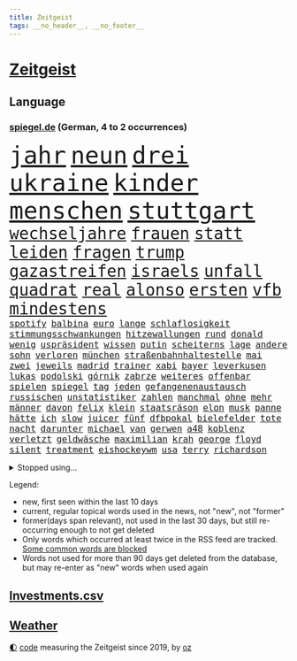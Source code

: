 ```yaml
---
title: Zeitgeist
tags: __no_header__, __no_footer__
---
```


# [Zeitgeist](https://oliz.io/zeitgeist/)

## Language

<h3><a href="https://www.spiegel.de" target="_blank">spiegel.de</a> (German, 4 to 2 occurrences)</h3>
<p style="font-family:monospace">
<span style="font-size:32pt"><a href="news_links.html#jahr" class="current">jahr</a></span>
<span style="font-size:32pt"><a href="news_links.html#neun" class="current">neun</a></span>
<span style="font-size:32pt"><a href="news_links.html#drei" class="current">drei</a></span>
<span style="font-size:32pt"><a href="news_links.html#ukraine" class="current">ukraine</a></span>
<span style="font-size:32pt"><a href="news_links.html#kinder" class="current">kinder</a></span>
<span style="font-size:32pt"><a href="news_links.html#menschen" class="current">menschen</a></span>
<span style="font-size:32pt"><a href="news_links.html#stuttgart" class="current">stuttgart</a></span>
<br>
<span style="font-size:22pt"><a href="news_links.html#wechseljahre" class="current">wechseljahre</a></span>
<span style="font-size:22pt"><a href="news_links.html#frauen" class="current">frauen</a></span>
<span style="font-size:22pt"><a href="news_links.html#statt" class="current">statt</a></span>
<span style="font-size:22pt"><a href="news_links.html#leiden" class="current">leiden</a></span>
<span style="font-size:22pt"><a href="news_links.html#fragen" class="current">fragen</a></span>
<span style="font-size:22pt"><a href="news_links.html#trump" class="current">trump</a></span>
<span style="font-size:22pt"><a href="news_links.html#gazastreifen" class="current">gazastreifen</a></span>
<span style="font-size:22pt"><a href="news_links.html#israels" class="current">israels</a></span>
<span style="font-size:22pt"><a href="news_links.html#unfall" class="current">unfall</a></span>
<span style="font-size:22pt"><a href="news_links.html#quadrat" class="current">quadrat</a></span>
<span style="font-size:22pt"><a href="news_links.html#real" class="current">real</a></span>
<span style="font-size:22pt"><a href="news_links.html#alonso" class="current">alonso</a></span>
<span style="font-size:22pt"><a href="news_links.html#ersten" class="current">ersten</a></span>
<span style="font-size:22pt"><a href="news_links.html#vfb" class="current">vfb</a></span>
<span style="font-size:22pt"><a href="news_links.html#mindestens" class="current">mindestens</a></span>
<br>
<span style="font-size:12pt"><a href="news_links.html#spotify" class="current">spotify</a></span>
<span style="font-size:12pt"><a href="news_links.html#balbina" class="new">balbina</a></span>
<span style="font-size:12pt"><a href="news_links.html#euro" class="current">euro</a></span>
<span style="font-size:12pt"><a href="news_links.html#lange" class="current">lange</a></span>
<span style="font-size:12pt"><a href="news_links.html#schlaflosigkeit" class="current">schlaflosigkeit</a></span>
<span style="font-size:12pt"><a href="news_links.html#stimmungsschwankungen" class="new">stimmungsschwankungen</a></span>
<span style="font-size:12pt"><a href="news_links.html#hitzewallungen" class="new">hitzewallungen</a></span>
<span style="font-size:12pt"><a href="news_links.html#rund" class="current">rund</a></span>
<span style="font-size:12pt"><a href="news_links.html#donald" class="current">donald</a></span>
<span style="font-size:12pt"><a href="news_links.html#wenig" class="current">wenig</a></span>
<span style="font-size:12pt"><a href="news_links.html#uspräsident" class="current">uspräsident</a></span>
<span style="font-size:12pt"><a href="news_links.html#wissen" class="current">wissen</a></span>
<span style="font-size:12pt"><a href="news_links.html#putin" class="current">putin</a></span>
<span style="font-size:12pt"><a href="news_links.html#scheiterns" class="current">scheiterns</a></span>
<span style="font-size:12pt"><a href="news_links.html#lage" class="current">lage</a></span>
<span style="font-size:12pt"><a href="news_links.html#andere" class="current">andere</a></span>
<span style="font-size:12pt"><a href="news_links.html#sohn" class="current">sohn</a></span>
<span style="font-size:12pt"><a href="news_links.html#verloren" class="current">verloren</a></span>
<span style="font-size:12pt"><a href="news_links.html#münchen" class="current">münchen</a></span>
<span style="font-size:12pt"><a href="news_links.html#straßenbahnhaltestelle" class="new">straßenbahnhaltestelle</a></span>
<span style="font-size:12pt"><a href="news_links.html#mai" class="current">mai</a></span>
<span style="font-size:12pt"><a href="news_links.html#zwei" class="current">zwei</a></span>
<span style="font-size:12pt"><a href="news_links.html#jeweils" class="current">jeweils</a></span>
<span style="font-size:12pt"><a href="news_links.html#madrid" class="current">madrid</a></span>
<span style="font-size:12pt"><a href="news_links.html#trainer" class="current">trainer</a></span>
<span style="font-size:12pt"><a href="news_links.html#xabi" class="current">xabi</a></span>
<span style="font-size:12pt"><a href="news_links.html#bayer" class="current">bayer</a></span>
<span style="font-size:12pt"><a href="news_links.html#leverkusen" class="current">leverkusen</a></span>
<span style="font-size:12pt"><a href="news_links.html#lukas" class="current">lukas</a></span>
<span style="font-size:12pt"><a href="news_links.html#podolski" class="new">podolski</a></span>
<span style="font-size:12pt"><a href="news_links.html#górnik" class="new">górnik</a></span>
<span style="font-size:12pt"><a href="news_links.html#zabrze" class="new">zabrze</a></span>
<span style="font-size:12pt"><a href="news_links.html#weiteres" class="current">weiteres</a></span>
<span style="font-size:12pt"><a href="news_links.html#offenbar" class="current">offenbar</a></span>
<span style="font-size:12pt"><a href="news_links.html#spielen" class="current">spielen</a></span>
<span style="font-size:12pt"><a href="news_links.html#spiegel" class="current">spiegel</a></span>
<span style="font-size:12pt"><a href="news_links.html#tag" class="current">tag</a></span>
<span style="font-size:12pt"><a href="news_links.html#jeden" class="current">jeden</a></span>
<span style="font-size:12pt"><a href="news_links.html#gefangenenaustausch" class="current">gefangenenaustausch</a></span>
<span style="font-size:12pt"><a href="news_links.html#russischen" class="current">russischen</a></span>
<span style="font-size:12pt"><a href="news_links.html#unstatistiker" class="new">unstatistiker</a></span>
<span style="font-size:12pt"><a href="news_links.html#zahlen" class="current">zahlen</a></span>
<span style="font-size:12pt"><a href="news_links.html#manchmal" class="current">manchmal</a></span>
<span style="font-size:12pt"><a href="news_links.html#ohne" class="current">ohne</a></span>
<span style="font-size:12pt"><a href="news_links.html#mehr" class="current">mehr</a></span>
<span style="font-size:12pt"><a href="news_links.html#männer" class="current">männer</a></span>
<span style="font-size:12pt"><a href="news_links.html#davon" class="current">davon</a></span>
<span style="font-size:12pt"><a href="news_links.html#felix" class="current">felix</a></span>
<span style="font-size:12pt"><a href="news_links.html#klein" class="current">klein</a></span>
<span style="font-size:12pt"><a href="news_links.html#staatsräson" class="current">staatsräson</a></span>
<span style="font-size:12pt"><a href="news_links.html#elon" class="current">elon</a></span>
<span style="font-size:12pt"><a href="news_links.html#musk" class="current">musk</a></span>
<span style="font-size:12pt"><a href="news_links.html#panne" class="current">panne</a></span>
<span style="font-size:12pt"><a href="news_links.html#hätte" class="current">hätte</a></span>
<span style="font-size:12pt"><a href="news_links.html#ich" class="current">ich</a></span>
<span style="font-size:12pt"><a href="news_links.html#slow" class="new">slow</a></span>
<span style="font-size:12pt"><a href="news_links.html#juicer" class="new">juicer</a></span>
<span style="font-size:12pt"><a href="news_links.html#fünf" class="current">fünf</a></span>
<span style="font-size:12pt"><a href="news_links.html#dfbpokal" class="current">dfbpokal</a></span>
<span style="font-size:12pt"><a href="news_links.html#bielefelder" class="current">bielefelder</a></span>
<span style="font-size:12pt"><a href="news_links.html#tote" class="current">tote</a></span>
<span style="font-size:12pt"><a href="news_links.html#nacht" class="current">nacht</a></span>
<span style="font-size:12pt"><a href="news_links.html#darunter" class="current">darunter</a></span>
<span style="font-size:12pt"><a href="news_links.html#michael" class="current">michael</a></span>
<span style="font-size:12pt"><a href="news_links.html#van" class="current">van</a></span>
<span style="font-size:12pt"><a href="news_links.html#gerwen" class="new">gerwen</a></span>
<span style="font-size:12pt"><a href="news_links.html#a48" class="new">a48</a></span>
<span style="font-size:12pt"><a href="news_links.html#koblenz" class="new">koblenz</a></span>
<span style="font-size:12pt"><a href="news_links.html#verletzt" class="current">verletzt</a></span>
<span style="font-size:12pt"><a href="news_links.html#geldwäsche" class="current">geldwäsche</a></span>
<span style="font-size:12pt"><a href="news_links.html#maximilian" class="current">maximilian</a></span>
<span style="font-size:12pt"><a href="news_links.html#krah" class="current">krah</a></span>
<span style="font-size:12pt"><a href="news_links.html#george" class="current">george</a></span>
<span style="font-size:12pt"><a href="news_links.html#floyd" class="new">floyd</a></span>
<span style="font-size:12pt"><a href="news_links.html#silent" class="new">silent</a></span>
<span style="font-size:12pt"><a href="news_links.html#treatment" class="new">treatment</a></span>
<span style="font-size:12pt"><a href="news_links.html#eishockeywm" class="current">eishockeywm</a></span>
<span style="font-size:12pt"><a href="news_links.html#usa" class="current">usa</a></span>
<span style="font-size:12pt"><a href="news_links.html#terry" class="new">terry</a></span>
<span style="font-size:12pt"><a href="news_links.html#richardson" class="new">richardson</a></span>
</p>
<details>
<summary>Stopped using...</summary>
<p class="former" style="font-size:12pt">
gründer(1676) aufgeben(1675) mittelmeer(1675) spiele(1674) tor(1674) verluste(1674) äußern(1674) arbeitnehmer(1673) aufgefordert(1673) donnerstag(1673) durchsetzen(1673) gefährden(1673) protestiert(1673) strengere(1673) wechseln(1673) wirtschaftsminister(1673) arbeitgeber(1672) gewerkschaft(1672) planeten(1672) zurzeit(1672) anderes(1671) daher(1671) gleichzeitig(1671) mario(1671) unrecht(1671) belarus(1670) demonstranten(1670) funktioniert(1670) weltweite(1670) wirkte(1670) beweisen(1669) bloß(1669) branche(1669) debüt(1669) evakuiert(1669) software(1669) alpen(1668) aufnahmen(1668) berufung(1668) cdupolitiker(1668) förderung(1668) geklärt(1668) jüngste(1668) null(1668) terroristen(1668) alexej(1667) größer(1667) kämpfer(1667) lager(1667) nawalny(1667) scheiterte(1667) vielerorts(1667) ausgeschlossen(1666) ausschreitungen(1666) bücher(1666) dementiert(1666) erlassen(1666) klaren(1666) studierenden(1666) stück(1666) täglich(1666) vergessen(1666) verunglückt(1666) ermöglichen(1665) jury(1665) richtige(1665) for(1664) geburt(1664) geriet(1664) mode(1664) nordsee(1664) trainiert(1664) blockieren(1663) dürften(1663) gebrochen(1663) sports(1663) venezuela(1663) form(1662) offenen(1662) optimistisch(1662) oppositionelle(1661) erhielt(1660) kürzlich(1660) ungarns(1660) 27(1659) beinahe(1659) belgien(1659) hund(1658) reporter(1658) olympische(1657) schaffte(1657) springt(1657) gemeinsame(1656) produzieren(1656) wochenlang(1656) einschränkungen(1655) geprägt(1654) mangel(1653) verbände(1653) gefragt(1652) empfängt(1651) änderungen(1650) eigenes(1648) bremsen(1647) drogen(1646) heftiger(1645) stress(1645) münster(1642) teilt(1637) bewegt(1630) thüringer(1629) flug(1618) kontert(1618) missbrauchs(1618) expräsidenten(1548) lediglich(1454) zentralbank(1415) auswärtige(1404) wellen(1379) erfolgreichste(1370) kameras(1360) börsen(1349) wissing(1346) king(1345) angestellten(1341) offene(1328) radikalen(1315) grünenpolitiker(1307) rauswurf(1303) wichtiges(1300) schülerin(1283) kompromiss(1242) bat(1223) erschwert(1223) krim(1219) ergeben(1194) versagen(1175) beschuss(1159) gebiete(1157) besetzten(1135) günstiger(1129) aufeinander(1096) ehrt(1090) prinzessin(1087) weltverband(1080) cannabis(1079) kenia(1077) sinne(1075) stockholm(1074) veröffentlichen(1061) misshandelt(1059) spitzt(1057) fahrgäste(1054) schwimmen(1052) älter(1046) verzeichnet(1042) folgten(1028) studentin(998) wünsche(996) angeblicher(969) ereignet(968) kollege(960) angreifen(954) methoden(947) pakete(939) versehen(936) kohl(931) großeinsatz(930) aussichten(913) flugabwehr(913) abbauen(900) deutschlandticket(887) 47(886) fenster(885) hauses(884) erheben(878) ähnliche(870) day(863) erfolgreiche(850) zwingt(845) liebt(836) baden(831) verschleppt(828) weimar(824) kleinere(821) uefa(817) lauf(815) z(788) dringen(783) hollywoodstar(774) forscherin(740) straßenverkehr(735) schief(725) gehandelt(709) sächsischen(694) steve(686) awards(675) quellen(673) bewaffnete(653) sicherheitsmaßnahmen(651) nächster(643) 96(635) prägen(633) digitalen(627) sichergestellt(626) us(626) völkermord(624) alaska(622) negative(621) milei(617) franziska(609) suv(609) weitet(602) vorgang(601) oppositionspolitiker(587) ablehnung(575) attentat(565) positioniert(551) bombardiert(536) haken(530) jacob(527) franzose(526) ruanda(523) taugt(523) bett(518) usdemokraten(514) oscarpreisträgerin(511) wahre(511) notfall(509) umstrittenes(506) ermittlungsverfahren(503) astronauten(499) iss(497) finanziellen(493) huthimiliz(493) you(486) ruiniert(484) passagier(483) raumfahrt(479) minus(477) senator(466) pünktlich(465) terrormiliz(459) prallte(458) spottet(458) stützt(455) lamar(453) manipulation(452) erobert(451) karriereende(448) sechste(441) schwerverletzte(433) fair(430) stammen(428) dortmunds(421) kürze(420) georg(416) dürfe(409) haiti(408) wirklichkeit(405) award(403) schlimmste(402) dominierte(401) augenhöhe(398) menschenrechtler(398) 20jähriger(396) locker(395) ruhrgebiet(393) schweine(389) gesammelt(387) norwegische(382) düstere(378) breitet(377) jahrhunderts(376) ungewollt(374) depression(373) usgericht(373) kundschaft(368) publikums(368) 46(367) geheiratet(365) amtsgericht(364) 21jährige(363) kommentare(363) enkel(362) parkplatz(362) bnd(361) meinungsfreiheit(361) flüchtlingslager(359) landeten(358) liest(358) ausbreitung(356) tischtennis(356) gewachsen(355) komme(351) moderatorin(349) protestierte(348) ignorieren(347) kendrick(345) cartoonisten(343) christen(338) kurse(336) rekordsumme(336) psychologie(333) einsam(331) illegaler(331) kurswechsel(331) trümmern(330) kompany(329) lohn(329) atem(325) umgebung(323) vielfalt(321) 28jähriger(320) gleichen(318) reichste(314) strategien(314) fühle(308) 38jährige(303) rudert(303) erschüttern(302) peinlich(302) music(301) auftritten(299) entsprechenden(298) wahrscheinlicher(298) america(294) verbracht(294) erkrankungen(290) brutalität(289) samsung(289) schwedische(283) görlitz(275) nicolas(275) tönen(275) kunstwerke(274) ordnen(274) scheiterten(274) lehrt(273) nähert(270) feiertagen(269) gestaltet(269) leichenfund(269) rückschläge(268) versinkt(268) belege(267) britin(267) militante(267) verhängen(266) dhl(265) kursk(265) vorgegangen(265) ifoinstituts(262) eisbären(261) möglichem(259) verbannt(259) australische(258) plattformen(258) gange(257) hergestellt(254) zugriff(251) verweis(250) frauenrechte(249) organisierte(249) krankenkasse(246) gefördert(244) globaler(244) heidi(244) medikamenten(244) nutzerinnen(244) verhinderte(243) versorgen(243) verwandelt(241) absender(240) gesetzes(239) isabella(239) verrückte(239) sternekoch(238) hakt(236) feuerpause(234) schädel(234) entfernung(233) teller(232) gelangen(231) inflationsrate(229) bundesrichter(228) washingtons(227) notwendig(226) dreieinhalb(224) erwägen(224) lebensmittelpreise(224) absolute(220) fünftel(220) betrag(219) 37jähriger(218) aufsteiger(218) diktatur(217) dokumenten(217) morgens(217) schnee(217) bestand(216) werben(216) prangert(213) voraussichtlich(213) mängel(212) ehrgeiz(210) wortwahl(210) zunahme(210) 19jährige(209) anteile(208) dauer(208) einfamilienhaus(208) gemeinde(207) filmbranche(206) nachteil(206) entdeckten(205) ängste(205) antónio(204) harmlos(204) paderborn(203) keeper(202) traditionellen(202) zustimmen(202) studenten(201) einstellung(200) wucht(200) billiger(198) eingelegt(198) kanzlerpartei(198) ansichten(197) unbewohnbar(196) pflegeversicherung(195) facebookkonzern(194) fatal(194) usverteidigungsminister(193) kita(192) 40jährigen(191) stopp(191) aussetzung(190) eingriffe(190) gigantische(190) strafzöllen(190) atomwaffen(189) iwf(189) gesetzesänderung(188) kategorie(188) australian(187) verlängerung(187) überholen(187) treibstoff(186) weltwirtschaft(186) ikone(185) scheiden(185) umgebracht(185) ausgegeben(184) heutige(184) fragwürdigen(183) kommissar(183) bedrohungen(182) beschädigen(182) löhne(181) natobeitritt(181) anfühlt(180) komikerin(178) 2012(177) überfallen(177) eingeleitet(176) erkämpft(176) madison(176) aufstand(174) gedenkveranstaltung(174) 14jährige(173) baldigen(173) gregor(173) gysi(173) spielerin(172) et(171) kulisse(170) unis(169) zurückgeholt(169) altkanzler(168) 500000(167) sánchez(167) luftverkehr(166) schnellstmöglich(166) brasilianer(165) niederlagen(165) reichinnek(164) schuh(163) festung(162) jesus(162) anfing(161) angestellte(161) beatrix(161) dubiosen(161) elternhaus(160) globe(160) herrmann(160) vendée(160) 97(159) dating(159) minderheitsregierung(159) realistisch(159) therapeuten(159) verfassungswidriger(159) eignet(158) energiekrise(158) 78jährige(157) gestrichen(157) email(155) serena(155) rechtsaußenpartei(154) teslafahrer(154) weckruf(154) pentagon(153) löwe(152) pipelines(150) schacht(150) aufzugeben(149) grundsatz(149) raketenangriffe(149) 01(147) ergab(147) rekruten(147) schwebt(147) genügend(146) haftbedingungen(146) scheibe(146) sprüche(146) rechtsstaat(145) seniorin(145) zugezogen(145) 170(144) entfacht(144) mitgliedschaft(144) netflixstar(144) volle(144) wirtschaftsministerium(144) begreifen(143) niederzulegen(143) brutto(142) drake(142) streng(142) medizinischen(141) nachdenken(141) zündet(141) sonntagabend(140) palliativarzt(139) bewundert(138) männlicher(138) spiegelrecherche(138) angefahren(137) oppositionspartei(137) rekordzeit(137) vergehen(137) bunt(136) costa(136) erschlagen(134) segen(134) totschlags(134) 54(133) gesunder(133) paragraf(133) portugiese(133) reichensteuer(133) ted(133) usverfassung(133) absetzen(132) devise(132) schreit(132) witzelt(132) aktivitäten(131) hinsicht(131) dankbar(130) dokumentiert(129) jonas(129) dreh(128) enttäuschenden(128) privater(128) belgier(127) bot(127) gründet(127) lieferung(127) stolpert(127) athletinnen(126) präsent(126) hilferuf(125) politikers(125) schönheit(125) cduministerpräsident(124) freiheitsstrafen(124) pur(124) weigert(124) ausgerottet(122) wiedereinführung(122) fuhren(121) geruch(121) sexualität(121) sportliche(121) wähnt(121) grünes(120) unvermittelt(120) 15jährige(119) aufzuholen(119) ravensburg(119) angestiegen(118) aufenthalt(118) regierte(118) unabhängiger(118) verzögert(118) durchsuchung(117) flugzeugunglück(117) press(116) welterfolg(116) süßigkeiten(115) adler(114) beschimpfungen(114) road(114) herzschrittmacher(113) linkenpolitikerin(113) söhnen(113) bewerbungen(112) lebensgefährlichen(112) regulären(112) verfallen(112) verlässlich(112) absehbar(111) gleichstellung(111) reuters(111) natascha(110) zugticket(110) ber(109) entmachtung(109) gewässern(109) tunesien(109) zahlte(109) angesetzt(108) firewall(108) geboten(108) halt(108) kassierte(107) renoviert(107) taxi(107) abhängigkeit(106) festen(106) investment(106) preissteigerungen(106) sechsjährigen(106) unverletzt(106) erweitern(105) haas(105) scheidenden(105) einschüchtern(103) gegnerin(103) szenario(103) doge(102) entziehen(102) nsu(102) unfallort(102) untergraben(101) wache(101) tödliches(100) wüten(100) datenschutz(99) faktenchecks(99) keinerlei(99) mütterrente(99) rivale(99) lernt(98) weltwirtschaftsforum(98) abgeschobenen(97) angelehnt(97) erleiden(97) geiseldeal(97) kleineren(97) sozialbeiträge(97) verstecken(97) geflogen(96) gift(96) ken(96) niedrige(96) original(96) busfahrer(95) atomprogramm(94) 33jährige(93) brutales(93) dekrete(93) gerückt(93) vorboten(93) exoplanet(92) lieferanten(92) märchen(92) pekings(92) dekret(91) gerichtsurteil(91) knieverletzung(91) randalieren(91) weltmeeren(91) ausrede(90) erfordert(90) gedenkfeier(90) old(90) ratgeber(90) südasien(90) trafford(90) unterbinden(90) litauens(89) pressefreiheit(89) schaible(89) ausweisungen(88) beleidigend(88) fatale(88) friert(88) mutiger(88) töchtern(88) vorgängerregierung(88) zahle(88) angehalten(87) bayernspieler(87) bettlaken(87) chats(87) kinderkörper(87) personelle(87) rathaus(87) sammelten(87) 77jährige(86) abgeschobene(86) einbrecher(86) exoplaneten(86) fifapräsident(86) rachefeldzug(86) twitter(86) verwechselt(86) 90jährige(85) abschieben(85) herzinfarkte(85) kiapp(85) lawine(85) rechtsanwalt(85) terrorangriff(85) to(85) afghanen(84) eingerichtet(84) topteam(84) vorurteile(84) elektrofahrzeuge(83) mustafa(83) verkrampft(83) erlaubte(82) evg(82) geiselhaft(82) migrantinnen(82) soldatinnen(82) update(82) valentina(82) ausschließen(81) heilen(81) ju(81) schiller(81) umzusetzen(81) verblasst(81) verfügt(81) vermutete(81) gucken(80) hochzeitskorso(80) kluge(80) kz(80) sefe(80) trumpzölle(80) wirtschaftspolitisch(80) wismar(80) auffallend(79) experiment(79) strafgesetzbuch(79) colin(78) erdstöße(78) luftschläge(78) netto(78) osbourne(78) ozzy(78) sabbath(78) unterzahl(78) beunruhigend(77) bullshit(77) entging(77) kinderwunsch(77) königsblau(77) rotgrüner(77) abpfiff(76) absitzen(76) bukele(76) moniert(76) aufgegeben(75) grenzregion(75) hündin(75) niederrhein(75) voice(75) aktienkurs(74) come(74) dachgeschoss(74) deliverance(74) jugendklub(74) kingdom(74) witkoff(74) aufgeschreckt(73) erfolgte(73) füßen(73) mutieren(73) salvadors(73) schießerei(73) arbeitsmoral(72) festgelegt(72) geländewagen(72) geschlechter(72) verschafft(72) vorkehrungen(72) witzfigur(72) 4000(71) blanchett(71) bronchitis(71) bürgerschaftswahl(71) cate(71) gelungenes(71) kühnert(71) pazifismus(71) vermehrt(71) 31jährige(70) drogerie(70) k(70) sge(70) wohlstand(70) angestrebten(69) erzürnt(69) harrison(69) hörsaal(69) kippte(69) klettern(69) südostasien(69) uszöllen(69) waffensysteme(69) eingehen(68) gleis(68) pech(68) verstummen(68) derby(67) edeka(67) fdpvorsitzende(67) frühling(67) kanone(67) kartoffeln(67) koalitionäre(67) spontanen(67) geburtstagsfeier(66) germany(66) haie(66) polizeigewahrsam(66) saniert(66) sonn(66) hinterließen(65) kompromisse(65) usvize(65) anordnungen(64) bürgerpflicht(64) gemisch(64) leeds(64) verkehrschaos(64) bamberg(63) bundesfinanzhof(63) bürgerrechte(63) jahn(63) solarzellen(63) zitate(63) ap(62) cheftrainer(62) dopingfall(62) einschneidende(62) einsparungen(62) engagieren(62) fahrzeugen(62) friedensverhandlungen(62) frédéric(62) hamm(62) kreativität(62) mindestlohns(62) newsupdate(62) typische(62) vorausgesetzt(62) wirkstoff(62) dokuserie(61) karrierecoach(61) legislaturperiode(61) professorin(61) 73jähriger(60) bischöfe(60) eiskalter(60) empowerment(60) kollabiert(60) menschenhandel(60) normalisierung(60) bröckelt(59) fragwürdige(59) hinspiel(59) ikonischen(59) junges(59) pilnacek(59) tatsache(59) verfassungskrise(59) charterflug(58) empfing(58) jährt(58) rechtfertigte(58) dodik(57) frühstückt(57) gewalttätig(57) hanna(57) lahav(57) milorad(57) republika(57) schreie(57) serbenführer(57) shapira(57) truppenstärke(57) 88(56) brandanschläge(56) fiktion(56) scheidungen(56) tee(56) zusammengearbeitet(56) überträgt(56) exodus(55) familienvater(55) folgenschweren(55) lichtjahren(55) masern(55) mitch(55) scheiße(55) verdammt(55) verkehrstote(55) assassin’s(54) creed(54) wagenknechts(54) behindern(53) college(53) festgelegte(53) fortgesetzt(53) ftc(53) klugen(53) maine(53) mild(53) ruht(53) widerstands(53) clinton(52) erproben(52) flächendeckend(52) justizbeamten(52) präzedenzfall(52) ansicht(51) anteilnahme(51) kurzfristige(51) leaks(51) tüv(51) zerschlagung(51) bundestagsmandat(50) jemenitische(50) trainingszwecken(50) ungewöhnliches(50) kriegsparteien(49) lukrative(49) mehrheiten(49) moralische(49) ansatz(48) gerichtet(48) grausame(48) schwimmbad(48) äußeren(48) beifahrer(47) entschuldigen(47) lauren(47) lithium(47) täuschen(47) wiederaufnahme(47) 56(46) banal(46) kretschmann(46) muslime(46) umschwung(46) bemerkungen(45) täuschung(45) unwetter(45) vorigen(45) how(44) senatorin(44) vergewissern(44) weitergeben(44) zunutze(44) brachen(43) genervt(43) getrunken(43) milliardenwert(43) riskanter(43) tarnkappenjets(43) zurückzufahren(43) behördenangaben(42) glamour(42) neunzigern(42) reim(42) belastungen(41) entführer(41) heuferumlauf(41) himmelskörper(41) joko(41) joão(41) klaas(41) palhinha(41) winterscheidt(41) bands(40) bundesnachrichtendienst(40) geheimdokumente(40) hauseigene(40) molotowcocktails(40) stadtzentrum(40) 1995(39) 2600(39) flüchtige(39) fremde(39) goldpreis(39) mitgeprägt(39) riedl(39) verabreden(39) fußballfan(38) handelsministerium(38) kristi(38) martialischen(38) noem(38) verlaufen(38) überqueren(38) banden(37) elfjährigen(37) exklusivität(37) gnade(37) heiner(37) heming(37) kürzt(37) mclaren(37) verschiebungen(37) willis(37) wiz(37) anfällig(36) angekündigter(36) anzuschließen(36) argumentiert(36) elektrische(36) gehofft(36) geldern(36) gigantischen(36) prince(36) sicherheitsrisiko(36) ablaufen(35) archäologen(35) gekippt(35) venezolaner(35) verglichen(35) vermisstem(35) festhalten(34) foulelfmeter(34) fußstapfen(34) linse(34) veneers(34) venezolanern(34) auszusteigen(33) bundesrechnungshof(33) exportieren(33) nieren(33) riskanten(33) sponsoren(33) toskana(33) unerwünscht(33) woke(33) zollchaos(33) 117(32) anzubieten(32) bewaffnet(32) dichtgemacht(32) dosis(32) hagelte(32) losgeht(32) wandern(32) zollkonflikt(32) alltags(31) gegenwind(31) haltlos(31) regenfälle(31) shadows(31) skoda(31) škoda(31) ausgesperrt(30) bushaltestelle(30) c(30) disney(30) eierkrise(30) entstehung(30) erneutes(30) geschäftsklimaindex(30) ifogeschäftsklimaindex(30) mikroorganismen(30) stationiert(30) wohlauf(30) zufriedener(30) eintritt(29) finanzministerin(29) melinda(29) osterhasen(29) skelett(29) säugling(29) unbeteiligte(29) wach(29) fürth(28) ostermontag(28) rechtswidrige(28) spitzenamt(28) ukrainegesprächen(28) verursachen(28) zahlten(28) adolescence(27) begleiten(27) führerscheine(27) j(27) verleumdungsklage(27) vierköpfigen(27) arme(26) ballkinder(26) bauzeit(26) beben(26) chatskandal(26) forum(26) mitternacht(26) spitzenkandidat(26) tranken(26) vereinigung(26) vorbehalten(26) zunehmen(26) ernste(25) mischen(25) mittelfeld(25) poetischen(25) riskieren(25) vielerlei(25) bahnfahren(24) einreisegenehmigung(24) eta(24) etlichen(24) hitserie(24) weilburg(24) funktion(23) höherer(23) lichtjahre(23) matchmaker(23) 145(22) bushido(22) db(22) drohnenkrieg(22) dämpfen(22) torlos(22) tsv(22) xiaomi(22) 16jährigen(21) darja(21) photo(21) puncto(21) strengeren(21) vollem(21) coolness(20) droge(20) ertappt(20) flossen(20) highlight(20) menschheit(20) pistolen(20) rüber(20) sanitätern(20) verunsichern(20) zurückzuziehen(20) andré(19) drogenkriminalität(19) erleichterungen(19) folgenreichen(19) lesotho(19) mysteriösen(19) schlafzimmer(19) sechsjähriger(19) verbilligen(19) warnhinweis(19) abgeschobener(18) bandenmitgliedschaft(18) bromance(18) masse(18) schränken(18) schulz(18) valley(18) fastenbrechen(17) lost(17) massengrab(17) stützpunkten(17) aggressiv(16) aufnahme(16) entschlossenen(16) fördergelder(16) ligue(16) schreckliche(16) träumte(16) unoflüchtlingen(16) verheimlichen(16) walk(16) zurückschlagen(16) arbeite(15) kolonialzeit(15) notlage(15) versank(15) liege(14) nachkriegszeit(14) abgelegt(13) bildungsministerium(13) bogota(13) kursverluste(13) paramilitärischen(13) shootingstar(13) brillierte(12) börsenkurse(12) römischen(12) ausgewählten(11) konservativer(11) nützliche(11) persönliches(11) vereinbarungen(11) verschleierung(11)
</p>
</details>
<p>Legend:
<ul>
<li><span class="new">new</span>, first seen within the last 10 days</li>
<li><span class="current">current</span>, regular topical words used in the news, not "new", not "former"</li>
<li><span class="former">former(days span relevant)</span>, not used in the last 30 days, but still re-occurring enough to not get deleted</li>
<li>Only words which occurred at least twice in the RSS feed are tracked. <a href="language/filters.py">Some common words are blocked</a></li>
<li>Words not used for more than 90 days get deleted from the database, but may re-enter as "new" words when used again</li>
</ul>
</p>

## [Investments](investments.html)[.csv](investments.csv)

## [Weather](weather.html)

<footer>
<a href="javascript:toggleTheme()" class="nav">🌓</a>
<a href="https://github.com/ooz/zeitgeist">code</a> measuring the Zeitgeist since 2019, by <a href="https://oliz.io">oz</a>
</footer>
